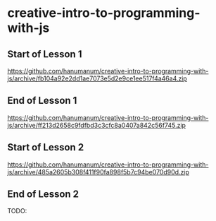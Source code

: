 # creative-intro-to-programming-with-js

## Start of Lesson 1
https://github.com/hanumanum/creative-intro-to-programming-with-js/archive/fb104a92e2dd1ae7073e5d2e9ce1ee517f4a46a4.zip

## End of Lesson 1
https://github.com/hanumanum/creative-intro-to-programming-with-js/archive/ff213d2658c9fdfbd3c3cfc8a0407a842c56f745.zip

## Start of Lesson 2
https://github.com/hanumanum/creative-intro-to-programming-with-js/archive/485a2605b308f411f90fa898f5b7c94be070d90d.zip

## End of Lesson 2
TODO: